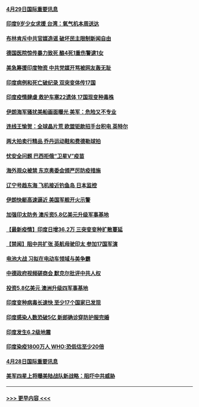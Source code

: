 #### [4月29日国际重要讯息](../pages/prog202/a103106849.md?t=04292002) 
#### [印度9岁少女求援 台湾：氧气机本周送达](../pages/prog202/a103106838.md?t=04292002) 
#### [布林肯斥中共官媒造谣 破坏民主限制新闻自由](../pages/prog202/a103106807.md?t=04292002) 
#### [德国医院惊传暴力致死 酿4死1重伤警逮1女](../pages/prog202/a103106635.md?t=04292002) 
#### [美急筹援印度物资 中共党媒开骂被网友轰无耻](../pages/prog202/a103106557.md?t=04292002) 
#### [印度病例和死亡破纪录 双突变体传17国](../pages/prog202/a103106574.md?t=04292002) 
#### [印度疫情肆虐 救护车塞22遗体 17国现变种毒株](../pages/prog202/a103106495.md?t=04292002) 
#### [伊朗海军骚扰美船画面曝光 美军：危险又不专业](../pages/prog202/a103105866.md?t=04292002) 
#### [连线王愉贺：全球晶片荒 欧盟钜款招手台积电 英特尔](../pages/prog202/a103105727.md?t=04292002) 
#### [两大拍卖行精品 乔丹运动鞋和费德勒球拍](../pages/prog202/a103106507.md?t=04292002) 
#### [忧安全问题 巴西拒俄“卫星V”疫苗](../pages/prog202/a103106209.md?t=04292002) 
#### [海外观众被禁 东京奥委会颁严厉防疫措施](../pages/prog202/a103106464.md?t=04292002) 
#### [辽宁号趋东海 飞机接近钓鱼岛 日本监控](../pages/prog202/a103106452.md?t=04292002) 
#### [伊朗快艇高速逼近 美国军舰开火示警](../pages/prog202/a103106445.md?t=04292002) 
#### [加强印太防务 澳斥资5.8亿美元升级军事基地](../pages/prog202/a103106213.md?t=04292002) 
#### [【最新疫情】印度日增36.2万 三突变变种扩散蔓延](../pages/prog202/a103106369.md?t=04292002) 
#### [【禁闻】阻中共扩张 英航母驶印太 参加17国军演](../pages/prog202/a103106336.md?t=04292002) 
#### [电池大战 习拟在电动车领域与美争霸](../pages/prog202/a103106340.md?t=04292002) 
#### [中德政府视频磋商会 默克尔批评中共人权](../pages/prog202/a103106333.md?t=04292002) 
#### [投资5.8亿美元 澳洲升级四军事基地](../pages/prog202/a103106313.md?t=04292002) 
#### [印度变种病毒长速快 至少17个国家已发现](../pages/prog202/a103106217.md?t=04292002) 
#### [印度感染人数恐破5亿 新郎确诊穿防护服完婚](../pages/prog202/a103106142.md?t=04292002) 
#### [印度发生6.2级地震](../pages/prog202/a103106119.md?t=04292002) 
#### [印度染疫1800万人 WHO:恐低估至少20倍](../pages/prog202/a103106072.md?t=04292002) 
#### [4月28日国际重要讯息](../pages/prog202/a103106079.md?t=04292002) 
#### [美军四星上将曝美陆战队新战略：阻吓中共威胁](../pages/prog202/a103106041.md?t=04292002) 

----
#### [ >>> 更早内容 <<< ](../indexes/prog202-earlier.md)
